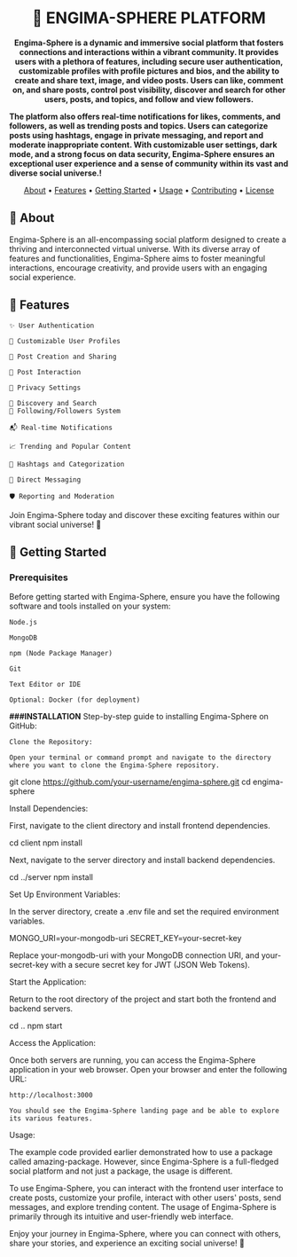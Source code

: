 <h1 align="center">🚀 ENGIMA-SPHERE PLATFORM</h1>

<p align="center">
  <strong>Engima-Sphere is a dynamic and immersive social platform that fosters connections and interactions within a vibrant community. It provides users with a plethora of features, including secure user authentication, customizable profiles with profile pictures and bios, and the ability to create and share text, image, and video posts. Users can like, comment on, and share posts, control post visibility, discover and search for other users, posts, and topics, and follow and view followers.

The platform also offers real-time notifications for likes, comments, and followers, as well as trending posts and topics. Users can categorize posts using hashtags, engage in private messaging, and report and moderate inappropriate content. With customizable user settings, dark mode, and a strong focus on data security, Engima-Sphere ensures an exceptional user experience and a sense of community within its vast and diverse social universe.!</strong>
</p>

<p align="center">
  <a href="#about">About</a> •
  <a href="#features">Features</a> •
  <a href="#getting-started">Getting Started</a> •
  <a href="#usage">Usage</a> •
  <a href="#contributing">Contributing</a> •
  <a href="#license">License</a>
</p>

## 📝 About

Engima-Sphere is an all-encompassing social platform designed to create a thriving and interconnected virtual universe. With its diverse array of features and functionalities, Engima-Sphere aims to foster meaningful interactions, encourage creativity, and provide users with an engaging social experience.


## 🚀 Features
    ✨ User Authentication

    🌟 Customizable User Profiles

    🎉 Post Creation and Sharing

    🌈 Post Interaction

    🌌 Privacy Settings

    💫 Discovery and Search
    🚀 Following/Followers System

    📬 Real-time Notifications

    📈 Trending and Popular Content

    🔖 Hashtags and Categorization

    💌 Direct Messaging

    🛡️ Reporting and Moderation

Join Engima-Sphere today and discover these exciting features within our vibrant social universe! 🚀

## 🏁 Getting Started

### Prerequisites

Before getting started with Engima-Sphere, ensure you have the following software and tools installed on your system:

    Node.js

    MongoDB

    npm (Node Package Manager)

    Git

    Text Editor or IDE

    Optional: Docker (for deployment)





**###INSTALLATION**
Step-by-step guide to installing Engima-Sphere on GitHub:

    Clone the Repository:

    Open your terminal or command prompt and navigate to the directory where you want to clone the Engima-Sphere repository.

    

git clone https://github.com/your-username/engima-sphere.git
cd engima-sphere

Install Dependencies:

First, navigate to the client directory and install frontend dependencies.



cd client
npm install

Next, navigate to the server directory and install backend dependencies.



cd ../server
npm install

Set Up Environment Variables:

In the server directory, create a .env file and set the required environment variables.



MONGO_URI=your-mongodb-uri
SECRET_KEY=your-secret-key

Replace your-mongodb-uri with your MongoDB connection URI, and your-secret-key with a secure secret key for JWT (JSON Web Tokens).

Start the Application:

Return to the root directory of the project and start both the frontend and backend servers.



cd ..
npm start

Access the Application:

Once both servers are running, you can access the Engima-Sphere application in your web browser. Open your browser and enter the following URL:



    http://localhost:3000

    You should see the Engima-Sphere landing page and be able to explore its various features.

Usage:

The example code provided earlier demonstrated how to use a package called amazing-package. However, since Engima-Sphere is a full-fledged social platform and not just a package, the usage is different.

To use Engima-Sphere, you can interact with the frontend user interface to create posts, customize your profile, interact with other users' posts, send messages, and explore trending content. The usage of Engima-Sphere is primarily through its intuitive and user-friendly web interface.

Enjoy your journey in Engima-Sphere, where you can connect with others, share your stories, and experience an exciting social universe! 🌌
